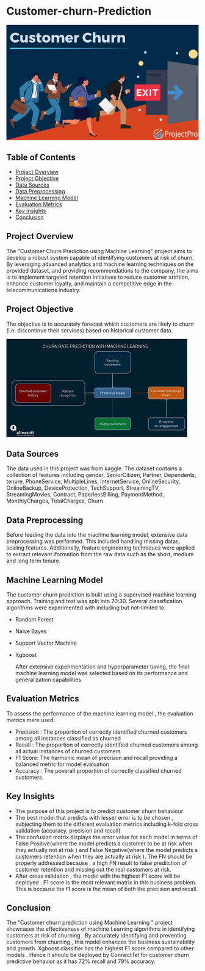# Customer-churn-Prediction

![](image.png)



## Table of Contents
- [Project Overview](#project-overview)
- [Project Objective](#project-objective)
- [Data Sources](#data-sources)
- [Data Preprocessing](#data-preprocessing)
- [Machine Learning Model](#machine-learning-model)
- [Evaluation Metrics](#evaluation-metrics)
- [Key Insights](#key-insights)
- [Conclusion](#conclusion)


## Project Overview
The "Customer Churn Prediction using Machine Learning" project aims to develop a robust system capable of identifying customers at risk of churn. By leveraging advanced analytics and machine learning techniques on the provided dataset, and providing recommendations to the company, the aims is to implement targeted retention initiatives to reduce customer attrition, enhance customer loyalty, and maintain a competitive edge in the telecommunications industry.

## Project Objective
The objective is to accurately forecast which customers are likely to churn (i.e. discontinue their services) based on historical customer data. 

![](image_2.jpg)

## Data Sources
 The data used in this project was from kaggle. The dataset contains a collection of features including	gender, SeniorCitizen, Partner, Dependents, tenure,	 PhoneService, MultipleLines, InternetService, OnlineSecurity, OnlineBackup,	 DeviceProtection, TechSupport, StreamingTV, StreamingMovies, Contract,	 PaperlessBilling, PaymentMethod, MonthlyCharges, TotalCharges, Churn

## Data Preprocessing
 Before feeding the data into the machine learning model, extensive data preprocessing was performed. This included handling missing datas, scaling features. Additionally, feature engineering techniques were applied to extract relevant iformation from the raw data such as the short, medium and long term tenure.

 ## Machine Learning Model 
 The customer churn prediction is built using a supervised machine learning approach. Training and test was split into 70:30. Several classification algorithms were experimented with including but not-limited to:
 - Random Forest
 - Naive Bayes
 - Support Vector Machine
 - Xgboost 

   After extensive experimentation and hyperparameter tuning, the final machine learning model was selected based on its performance and generalization capabilities

 ## Evaluation Metrics
   To assess the performance of the machine learning model , the evaluation metrics mere used:
   - Precision : The proportion of correctly identified churned customers among all instances classified as churned
   - Recall : The proportion of correctly identified  churned customers among all actual instances of churned customers
   - F1 Score: The harmonic mean of precision and recall providing a balanced metric for model evaluation
   - Accuracy : The poverall proportion of correctly classified churned customers

  ## Key Insights
  - The purpose of this project is to predict customer churn behaviour
  - The best model that predicts with lesser error is to be chosen , subjecting them to the different evaluation metrics including k-fold cross validation (accuracy, precision and recall)
  - The confusion matrix displays the error value for each model in terms of False Positive(where the model predicts a customer to be at risk when they actually not at risk ) and False Negative(where the model predicts a customers retention when they are actually at risk ). The FN should be properly addressed because , a high FN result to false prediiction of customer retention and missing out the real customers at risk.
  - After cross validation , the model with the highest F1 score will be deployed . F1 score is the most relevant matrix in this business problem. This is because the f1 score is the mean of both the precision and recall.  

## Conclusion
The "Customer churn prediction using Machine Learning " project showcases the effectiveness of machine Learning algorithms in identifying customers at risk of churning . By accurately identifying and preventing customers from churning , this model enhances the business sustainability and growth. Xgboost classifier has the highest F1 score compared to other models . Hence it should be deployed by ConnectTel for customer churn predictive behavior as it has 72% recall and 79% accuracy.



